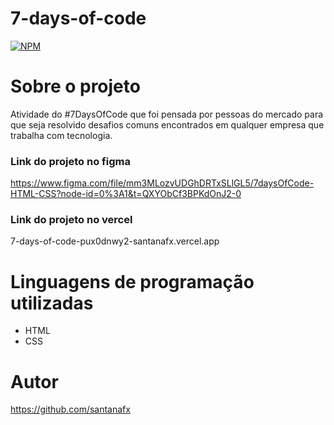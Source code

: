 # 7-days-of-code

[![NPM](https://img.shields.io/npm/l/react)](https://github.com/santanafx/7-days-of-code/blob/main/LICENSE)

# Sobre o projeto

Atividade do #7DaysOfCode que foi pensada por pessoas do mercado para que seja resolvido desafios comuns encontrados em qualquer empresa que trabalha com tecnologia.

### Link do projeto no figma

https://www.figma.com/file/mm3MLozvUDGhDRTxSLlGL5/7daysOfCode-HTML-CSS?node-id=0%3A1&t=QXYObCf3BPKdOnJ2-0

### Link do projeto no vercel

7-days-of-code-pux0dnwy2-santanafx.vercel.app



# Linguagens de programação utilizadas

- HTML
- CSS

# Autor

https://github.com/santanafx
